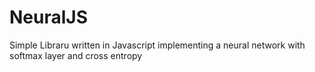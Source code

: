 # NeuralJS
Simple Libraru written in Javascript implementing a neural network with softmax layer and cross entropy
